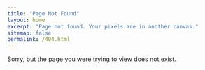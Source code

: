 ```yaml
---
title: "Page Not Found"
layout: home
excerpt: "Page not found. Your pixels are in another canvas."
sitemap: false
permalink: /404.html
---
```


Sorry, but the page you were trying to view does not exist.
